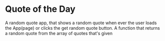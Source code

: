 # Quote of the Day

A random quote app, that shows a random quote when ever the user loads the App(page) or clicks the get random quote button.
A function that returns a random quote from the array of quotes that's given
